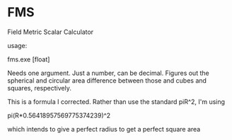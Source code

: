 # FMS
Field Metric Scalar Calculator

usage: 

fms.exe [float]

Needs one argument. Just a number, can be decimal. 
Figures out the spherical and circular area difference between those and cubes and squares, respectively.

This is a formula I corrected. Rather than use the standard piR^2, I'm using

pi(R*0.56418957569775374239)^2

which intends to give a perfect radius to get a perfect square area
